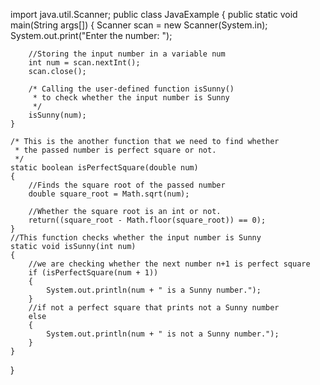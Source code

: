 import java.util.Scanner;
public class JavaExample
{
    public static void main(String args[])
    {
        Scanner scan = new Scanner(System.in);
        System.out.print("Enter the number: ");

        //Storing the input number in a variable num
        int num = scan.nextInt();
        scan.close();

        /* Calling the user-defined function isSunny()
         * to check whether the input number is Sunny
         */
        isSunny(num);
    }

    /* This is the another function that we need to find whether
     * the passed number is perfect square or not.
     */
    static boolean isPerfectSquare(double num)
    {
        //Finds the square root of the passed number
        double square_root = Math.sqrt(num);

        //Whether the square root is an int or not.
        return((square_root - Math.floor(square_root)) == 0);
    }
    //This function checks whether the input number is Sunny
    static void isSunny(int num)
    {
        //we are checking whether the next number n+1 is perfect square
        if (isPerfectSquare(num + 1))
        {
            System.out.println(num + " is a Sunny number.");
        }
        //if not a perfect square that prints not a Sunny number
        else
        {
            System.out.println(num + " is not a Sunny number.");
        }
    }
}
